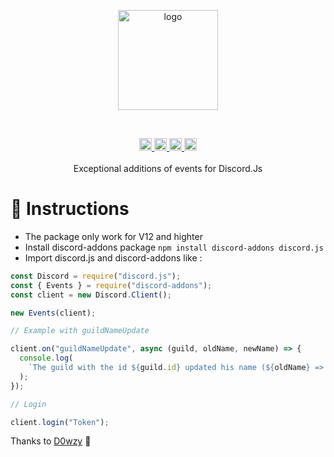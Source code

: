 <p align="center"><img height="160" align="center" src="https://freiikdev.github.io/discord-addons/img/logo.png" alt="logo"/></p>
<br>
<p align="center">
  <a href="https://npmjs.com/discord-addons/">
    <img height="20" alt="npm" src="https://badgen.net/badge/install/discord-addons/red?icon=npm" target="_blank" />
  </a>
  <a href="https://npmjs.com/discord-addons/">
    <img height="20" alt="dt" src="https://img.shields.io/npm/dt/discord-addons?color=orange" target="_blank" />
  </a>
  <a href="https://github.com/FreiikDev/discord-addons/">
    <img height="20" alt="gh" src="https://badgen.net/badge/Freiik/discord-addons/yellow?icon=github" target="_blank" />
  </a>
  <a href="https://npmjs.com/discord-addons/">
    <img height="20" alt="v" src="https://img.shields.io/npm/v/discord-addons?color=green" target="_blank" />
  </a>
  </br>
  </br>
  Exceptional additions of events for Discord.Js
</p>


# 📰 Instructions
- The package only work for V12 and highter
- Install discord-addons package ``npm install discord-addons discord.js``
- Import discord.js and discord-addons like : 
```js
const Discord = require("discord.js");
const { Events } = require("discord-addons");
const client = new Discord.Client();

new Events(client);

// Example with guildNameUpdate

client.on("guildNameUpdate", async (guild, oldName, newName) => {
  console.log(
    `The guild with the id ${guild.id} updated his name (${oldName} => ${newName})`
  );
});

// Login

client.login("Token");
```

Thanks to [D0wzy](https://github.com/D0wzy) 🎉